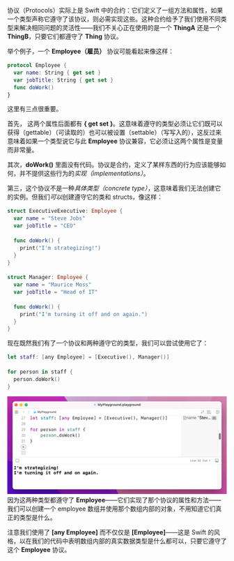 协议（Protocols）实际上是 Swift 中的合约：它们定义了一组方法和属性，如果一个类型声称它遵守了该协议，则必需实现这些。这种合约给予了我们使用不同类型来解决相同问题的灵活性——我们不关心正在使用的是一个 **ThingA** 还是一个 **ThingB**，只要它们都遵守了 **Thing** 协议。

举个例子，一个 **Employee（雇员）** 协议可能看起来像这样：

```swift
protocol Employee {
  var name: String { get set }
  var jobTitle: String { get set }
  func doWork()  				   
}
```

这里有三点很重要。

首先， 这两个属性后面都有 **{ get set }**。这意味着遵守的类型必须让它们既可以获得（gettable）（可读取的）也可以被设置（settable）（写写入的），这反过来意味着如果一个类型说它与此 **Employee** 协议兼容，它必须让这两个属性是变量而非常量。

其次，**doWork()**  里面没有代码。协议是合约，定义了某样东西的行为应该能够如何，并不提供这些行为的*实现（implementations）*。

第三，这个协议不是一种*具体类型（concrete type）*，这意味着我们无法创建它的实例。但我们*可以*创建遵守它的类和 structs，像这样：

```swift
struct ExecutiveExecutive: Employee {
  var name = "Steve Jobs"
  var jobTitle = "CEO"

  func doWork() {
    print("I'm strategizing!")
  }
}

struct Manager: Employee {
  var name = "Maurice Moss"
  var jobTitle = "Head of IT"

  func doWork() {
    print("I'm turning it off and on again.")
  }
}
```

现在既然我们有了一个协议和两种遵守它的类型，我们可以尝试使用它了：

```swift
let staff: [any Employee] = [Executive(), Manager()]

for person in staff {
  person.doWork()					 
}
```

![Pasted image 20240126172143.png](./attachments/Pasted%20image%2020240126172143.png)
因为这两种类型都遵守了 **Employee**——它们实现了那个协议的属性和方法——我们可以创建一个 employee 数组并使用那个数组内部的对象，不用知道它们真正的类型是什么。

注意我们使用了 **[any Employee]** 而不仅仅是 **[Employee]**——这是 Swift 的风格，以在我们的代码中表明数组内部的真实数据类型是什么都可以，只要它遵守了这个 **Employee** 协议。